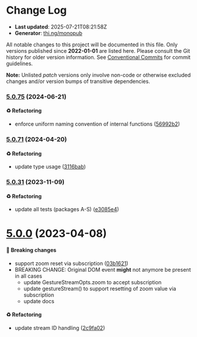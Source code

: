 # Change Log

- **Last updated**: 2025-07-21T08:21:58Z
- **Generator**: [thi.ng/monopub](https://thi.ng/monopub)

All notable changes to this project will be documented in this file.
Only versions published since **2022-01-01** are listed here.
Please consult the Git history for older version information.
See [Conventional Commits](https://conventionalcommits.org/) for commit guidelines.

**Note:** Unlisted _patch_ versions only involve non-code or otherwise excluded changes
and/or version bumps of transitive dependencies.

### [5.0.75](https://github.com/thi-ng/umbrella/tree/@thi.ng/rstream-gestures@5.0.75) (2024-06-21)

#### ♻️ Refactoring

- enforce uniform naming convention of internal functions ([56992b2](https://github.com/thi-ng/umbrella/commit/56992b2))

### [5.0.71](https://github.com/thi-ng/umbrella/tree/@thi.ng/rstream-gestures@5.0.71) (2024-04-20)

#### ♻️ Refactoring

- update type usage ([3116bab](https://github.com/thi-ng/umbrella/commit/3116bab))

### [5.0.31](https://github.com/thi-ng/umbrella/tree/@thi.ng/rstream-gestures@5.0.31) (2023-11-09)

#### ♻️ Refactoring

- update all tests (packages A-S) ([e3085e4](https://github.com/thi-ng/umbrella/commit/e3085e4))

# [5.0.0](https://github.com/thi-ng/umbrella/tree/@thi.ng/rstream-gestures@5.0.0) (2023-04-08)

#### 🛑 Breaking changes

- support zoom reset via subscription ([03b1621](https://github.com/thi-ng/umbrella/commit/03b1621))
- BREAKING CHANGE: Original DOM event **might** not anymore be present in all cases
  - update GestureStreamOpts.zoom to accept subscription
  - update gestureStream() to support resetting of zoom value via subscription
  - update docs

#### ♻️ Refactoring

- update stream ID handling ([2c9fa02](https://github.com/thi-ng/umbrella/commit/2c9fa02))
